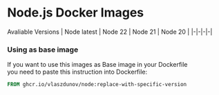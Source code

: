 # Node.js Docker Images

Avaliable Versions
| Node latest | Node 22 | Node 21 | Node 20 |
|-|-|-|-|

### Using as base image
If you want to use this images as Base image in your Dockerfile\
you need to paste this instruction into Dockerfile:
```Dockerfile
FROM ghcr.io/vlaszdunov/node:replace-with-specific-version
```
